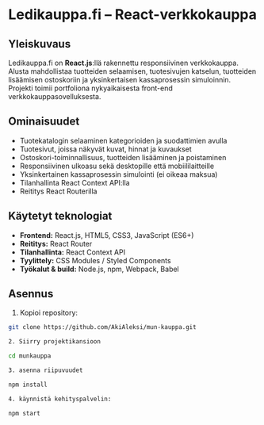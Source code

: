 # Ledikauppa.fi – React-verkkokauppa

## Yleiskuvaus
Ledikauppa.fi on **React.js**:llä rakennettu responsiivinen verkkokauppa.  
Alusta mahdollistaa tuotteiden selaamisen, tuotesivujen katselun, tuotteiden lisäämisen ostoskoriin ja yksinkertaisen kassaprosessin simuloinnin.  
Projekti toimii portfoliona nykyaikaisesta front-end verkkokauppasovelluksesta.

## Ominaisuudet
- Tuotekatalogin selaaminen kategorioiden ja suodattimien avulla  
- Tuotesivut, joissa näkyvät kuvat, hinnat ja kuvaukset  
- Ostoskori-toiminnallisuus, tuotteiden lisääminen ja poistaminen  
- Responsiivinen ulkoasu sekä desktopille että mobiililaitteille  
- Yksinkertainen kassaprosessin simulointi (ei oikeaa maksua)  
- Tilanhallinta React Context API:lla  
- Reititys React Routerilla  

## Käytetyt teknologiat
- **Frontend:** React.js, HTML5, CSS3, JavaScript (ES6+)  
- **Reititys:** React Router  
- **Tilanhallinta:** React Context API  
- **Tyylittely:** CSS Modules / Styled Components  
- **Työkalut & build:** Node.js, npm, Webpack, Babel  

## Asennus
1. Kopioi repository:  
```bash
git clone https://github.com/AkiAleksi/mun-kauppa.git

2. Siirry projektikansioon

cd munkauppa

3. asenna riipuvuudet

npm install

4. käynnistä kehityspalvelin:

npm start



